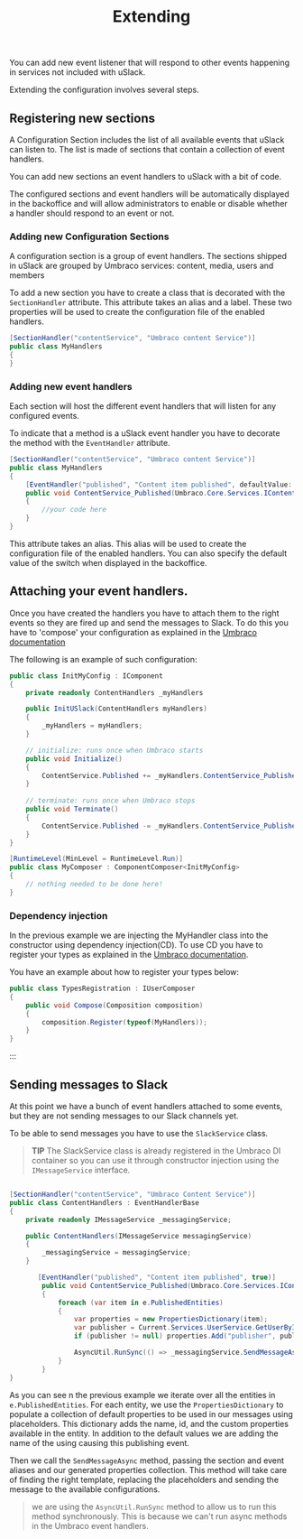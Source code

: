 ﻿---
permalink: /extending/sections
title: Extending
---

You can add new event listener that will respond to other events happening in services not included with uSlack.

Extending the configuration involves several steps.

## Registering new sections
A Configuration Section includes the list of all available events that uSlack can listen to.
The list is made of sections that contain a collection of event handlers.

You can add new sections an event handlers to uSlack with a bit of code.

The configured sections and event handlers will be automatically displayed in the backoffice and will allow administrators to enable or disable whether a handler should respond to an event or not.

### Adding new Configuration Sections
A configuration section is a group of event handlers. The sections shipped in uSlack are grouped by Umbraco services: content, media, users and members

To add a new section you have to create a class that is decorated with the `SectionHandler` attribute. This attribute takes an alias and a label. These two properties will be used to create the configuration file of the enabled handlers.

```csharp 
[SectionHandler("contentService", "Umbraco content Service")]
public class MyHandlers
{
}
```

### Adding new event handlers
Each section will host the different event handlers that will listen for any configured events.

To indicate that a method is a uSlack event handler you have to decorate the method with the `EventHandler` attribute. 

```csharp
[SectionHandler("contentService", "Umbraco content Service")]
public class MyHandlers
{
    [EventHandler("published", "Content item published", defaultValue: true)]
    public void ContentService_Published(Umbraco.Core.Services.IContentService sender, Umbraco.Core.Events.ContentPublishedEventArgs e)
    {
        //your code here
    }
}
```

This attribute takes an alias. This alias will be used to create the configuration file of the enabled handlers. You can also specify the default value of the switch when displayed in the backoffice.

## Attaching your event handlers.
Once you have created the handlers you have to attach them to the right events so they are fired up and send the messages to Slack. To do this you have to 'compose' your configuration as explained in the [Umbraco documentation](https://our.umbraco.com/documentation/Implementation/Composing/) 

The following is an example of such configuration:

```csharp
public class InitMyConfig : IComponent
{
    private readonly ContentHandlers _myHandlers

    public InitUSlack(ContentHandlers myHandlers)
    {
        _myHandlers = myHandlers;
    }

    // initialize: runs once when Umbraco starts
    public void Initialize()
    {
        ContentService.Published += _myHandlers.ContentService_Published;              
    }
       
    // terminate: runs once when Umbraco stops
    public void Terminate()
    {
        ContentService.Published -= _myHandlers.ContentService_Published;              
    }
}

[RuntimeLevel(MinLevel = RuntimeLevel.Run)]
public class MyComposer : ComponentComposer<InitMyConfig>
{
    // nothing needed to be done here!
}
```

### Dependency injection
In the previous example we are injecting the MyHandler class into the constructor using dependency injection(CD). To use CD you have to register your types as explained in the [Umbraco documentation](https://our.umbraco.com/documentation/Reference/using-ioc).

You have an example about how to register your types below:

```csharp
public class TypesRegistration : IUserComposer
{
    public void Compose(Composition composition)
    {
        composition.Register(typeof(MyHandlers));          
    }
}
```
:::

## Sending messages to Slack
At this point we have a bunch of event handlers attached to some events, but they are not sending messages to our Slack channels yet.

To be able to send messages you have to use the `SlackService` class.

> **TIP**
The SlackService class is already registered in the Umbraco DI container so you can use it through constructor injection using the `IMessageService` interface.

```csharp

[SectionHandler("contentService", "Umbraco Content Service")]
public class ContentHandlers : EventHandlerBase
{
    private readonly IMessageService _messagingService;

    public ContentHandlers(IMessageService messagingService)
    {
        _messagingService = messagingService;
    }

       [EventHandler("published", "Content item published", true)]
        public void ContentService_Published(Umbraco.Core.Services.IContentService sender, Umbraco.Core.Events.ContentPublishedEventArgs e)
        {
            foreach (var item in e.PublishedEntities)
            {
                var properties = new PropertiesDictionary(item);
                var publisher = Current.Services.UserService.GetUserById(item.PublisherId.GetValueOrDefault());
                if (publisher != null) properties.Add("publisher", publisher.Name);

                AsyncUtil.RunSync(() => _messagingService.SendMessageAsync("contentService", "published", properties));
            }
        }
}

```

As you can see n the previous example we iterate over all the entities in `e.PublishedEntities`.
For each entity, we use the `PropertiesDictionary` to populate a collection of default properties to be used in our messages using placeholders. This dictionary adds the name, id, and the custom properties available in the entity.
In addition to the default values we are adding the name of the using causing this publishing event.

Then we call the `SendMessageAsync` method, passing the section and event aliases and our generated properties collection.
This method will take care of finding the right template, replacing the placeholders and sending the message to the available configurations.

> we are using the `AsyncUtil.RunSync` method to allow us to run this method synchronously. This is because we can't run async methods in the Umbraco event handlers.